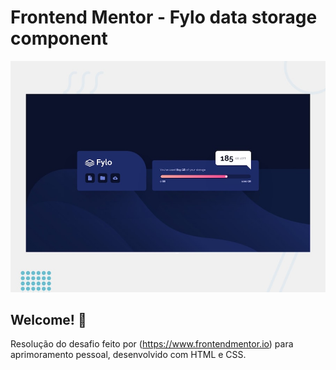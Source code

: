 # Frontend Mentor - Fylo data storage component

![Design preview for the Fylo data storage component coding challenge](./design/desktop-preview.jpg)

## Welcome! 👋

Resolução do desafio feito por (https://www.frontendmentor.io) para aprimoramento pessoal, desenvolvido com HTML e CSS.
